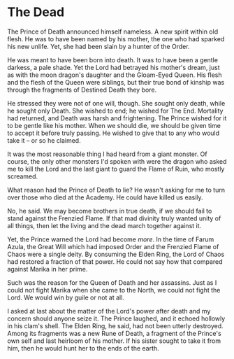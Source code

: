 # The Dead

The Prince of Death announced himself nameless. A new spirit within old flesh. He was to have been named by his mother, the one who had sparked his new unlife. Yet, she had been slain by a hunter of the Order.

He was meant to have been born into death. It was to have been a gentle darkess, a pale shade. Yet the Lord had betrayed his mother's dream, just as with the moon dragon's daughter and the Gloam-Eyed Queen. His flesh and the flesh of the Queen were siblings, but their true bond of kinship was through the fragments of Destined Death they bore.

He stressed they were not of one will, though. She sought only death, while he sought only Death. She wished to end; he wished for The End. Mortality had returned, and Death was harsh and frightening. The Prince wished for it to be gentle like his mother. When we should die, we should be given time to accept it before truly passing. He wished to give that to any who would take it – or so he claimed.

It was the most reasonable thing I had heard from a giant monster. Of course, the only other monsters I'd spoken with were the dragon who asked me to kill the Lord and the last giant to guard the Flame of Ruin, who mostly screamed.

What reason had the Prince of Death to lie? He wasn't asking for me to turn over those who died at the Academy. He could have killed us easily.

No, he said. We may become brothers in true death, if we should fail to stand against the Frenzied Flame. If that mad divinity truly wanted unity of all things, then let the living and the dead march together against it.

Yet, the Prince warned the Lord had become _more_. In the time of Farum Azula, the Great Will which had imposed Order and the Frenzied Flame of Chaos were a single deity. By consuming the Elden Ring, the Lord of Chaos had restored a fraction of that power. He could not say how that compared against Marika in her prime.

Such was the reason for the Queen of Death and her assassins. Just as I could not fight Marika when she came to the North, we could not fight the Lord. We would win by guile or not at all.

I asked at last about the matter of the Lord's power after death and my concern should anyone seize it. The Prince laughed, and it echoed hollowly in his clam's shell. The Elden Ring, he said, had not been utterly destroyed. Among its fragments was a new Rune of Death, a fragment of the Prince's own self and last heirloom of his mother. If his sister sought to take it from him, then he would hunt her to the ends of the earth.
